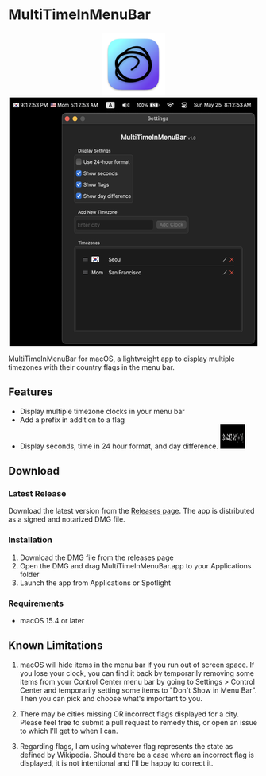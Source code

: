 # MultiTimeInMenuBar

<div align="center">
  <img src="MultiTimeInMenuBar/Assets.xcassets/AppIcon.appiconset/icon_256x256.png" alt="MultiTimeInMenuBar" width="128" height="128"> <br />
  <img src="https://github.com/rshin7/MultiTimeInMenuBar/blob/main/.github/images/screenshot.png" alt="MultiTimeInMenuBar" width="500" height="500">
</div>



MultiTimeInMenuBar for macOS, a lightweight app to display multiple timezones with their country flags in the menu bar.

## Features

- Display multiple timezone clocks in your menu bar
- Add a prefix in addition to a flag
- Display seconds, time in 24 hour format, and day difference. <img src="https://github.com/rshin7/MultiTimeInMenuBar/blob/main/.github/images/day-diff.png" width="50" height="50">  

## Download

### Latest Release
Download the latest version from the [Releases page](https://github.com/rshin7/MultiTimeInMenuBar/releases). The app is distributed as a signed and notarized DMG file.

### Installation
1. Download the DMG file from the releases page
2. Open the DMG and drag MultiTimeInMenuBar.app to your Applications folder
3. Launch the app from Applications or Spotlight

### Requirements
- macOS 15.4 or later



## Known Limitations
1. macOS will hide items in the menu bar if you run out of screen space. If you lose your clock, you can find it back by temporarily removing some items from your Control Center menu bar by going to Settings > Control Center and temporarily setting some items to "Don't Show in Menu Bar". Then you can pick and choose what's important to you.

2. There may be cities missing OR incorrect flags displayed for a city. Please feel free to submit a pull request to remedy this, or open an issue to which I'll get to when I can. 

3. Regarding flags, I am using whatever flag represents the state as defined by Wikipedia. Should there be a case where an incorrect flag is displayed, it is not intentional and I'll be happy to correct it.